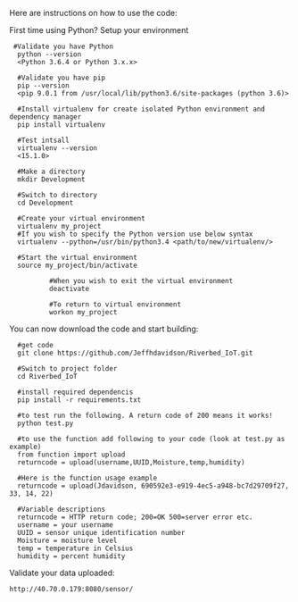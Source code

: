   Here are instructions on how to use the code:

  First time using Python? Setup your environment
     
     #Validate you have Python
      python --version
      <Python 3.6.4 or Python 3.x.x>

      #Validate you have pip
      pip --version
      <pip 9.0.1 from /usr/local/lib/python3.6/site-packages (python 3.6)>

      #Install virtualenv for create isolated Python environment and dependency manager
      pip install virtualenv
      
      #Test intsall
      virtualenv --version
      <15.1.0>
      
      #Make a directory
      mkdir Development

      #Switch to directory
      cd Development
      
      #Create your virtual environment
      virtualenv my_project
      #If you wish to specify the Python version use below syntax
      virtualenv --python=/usr/bin/python3.4 <path/to/new/virtualenv/>
      
      #Start the virtual environment
      source my_project/bin/activate
      
              #When you wish to exit the virtual environment
              deactivate

              #To return to virtual environment
              workon my_project

You can now download the code and start building:

      #get code
      git clone https://github.com/Jeffhdavidson/Riverbed_IoT.git

      #Switch to project folder
      cd Riverbed_IoT

      #install required dependencis
      pip install -r requirements.txt

      #to test run the following. A return code of 200 means it works!
      python test.py

      #to use the function add following to your code (look at test.py as example)
      from function import upload
      returncode = upload(username,UUID,Moisture,temp,humidity)

      #Here is the function usage example
      returncode = upload(Jdavidson, 690592e3-e919-4ec5-a948-bc7d29709f27, 33, 14, 22)

      #Variable descriptions
      returncode = HTTP return code; 200=OK 500=server error etc.
      username = your username
      UUID = sensor unique identification number
      Moisture = moisture level
      temp = temperature in Celsius
      humidity = percent humidity
      
Validate your data uploaded:

    http://40.70.0.179:8080/sensor/
